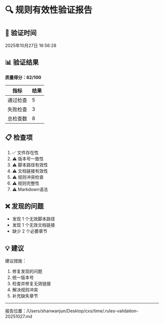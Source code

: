 # 🔍 规则有效性验证报告

## 📅 验证时间
2025年10月27日 16:56:28

## 📊 验证结果

**质量得分：62/100**

| 指标 | 结果 |
|------|------|
| 通过检查 | 5 |
| 失败检查 | 3 |
| 总检查数 | 8 |

## 📋 检查项

1. ✅ 文件存在性
2. ⚠️ 版本号一致性
3. ⚠️ 脚本路径有效性
4. ⚠️ 文档链接有效性
5. ⚠️ 规则冲突检查
6. ⚠️ 规则完整性
7. ⚠️ Markdown语法

## ❌ 发现的问题

- 发现 1 个无效脚本路径
- 发现 1 个无效文档链接
- 缺少 2 个必要章节

## 💡 建议

建议措施：
1. 修复发现的问题
2. 统一版本号
3. 检查并修复无效链接
4. 解决规则冲突
5. 补充缺失章节

---
报告位置：/Users/shanwanjun/Desktop/cxs/time/.rules-validation-20251027.md
